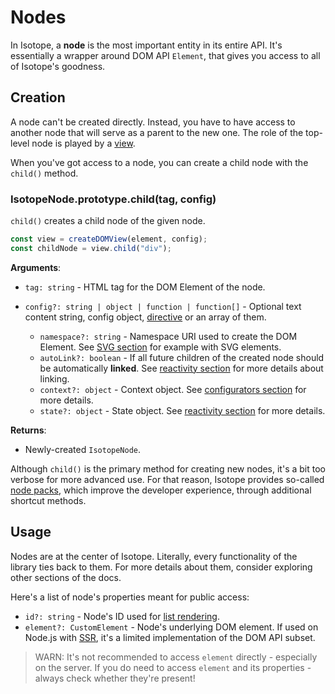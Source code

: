 # Nodes

In Isotope, a **node** is the most important entity in its entire API. It's essentially a wrapper around DOM API `Element`, that gives you access to all of Isotope's goodness.

## Creation

A node can't be created directly. Instead, you have to have access to another node that will serve as a parent to the new one. The role of the top-level node is played by a [view](./views.md).

When you've got access to a node, you can create a child node with the `child()` method.

### IsotopeNode.prototype.child(tag, config)

`child()` creates a child node of the given node.

```javascript
const view = createDOMView(element, config);
const childNode = view.child("div");
```

**Arguments**:

- `tag: string` - HTML tag for the DOM Element of the node.

- `config?: string | object | function | function[]` - Optional text content string, config object, [directive](./directives.md) or an array of them.

  - `namespace?: string` - Namespace URI used to create the DOM Element. See [SVG section](./svg.md) for example with SVG elements.
  - `autoLink?: boolean` - If all future children of the created node should be automatically **linked**. See [reactivity section](./reactivity.md) for more details about linking.
  - `context?: object` - Context object. See [configurators section](./configurators.md) for more details.
  - `state?: object` - State object. See [reactivity section](./reactivity.md) for more details.

**Returns**:

- Newly-created `IsotopeNode`.

Although `child()` is the primary method for creating new nodes, it's a bit too verbose for more advanced use. For that reason, Isotope provides so-called [node packs](./node-packs.md), which improve the developer experience, through additional shortcut methods.

## Usage

Nodes are at the center of Isotope. Literally, every functionality of the library ties back to them. For more details about them, consider exploring other sections of the docs.

Here's a list of node's properties meant for public access:

- `id?: string` - Node's ID used for [list rendering](./list-rendering.md).
- `element?: CustomElement` - Node's underlying DOM element. If used on Node.js with [SSR](./ssr.md), it's a limited implementation of the DOM API subset.

> WARN: It's not recommended to access `element` directly - especially on the server. If you do need to access `element` and its properties - always check whether they're present!
